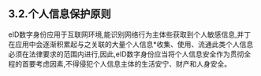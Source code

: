 ## 3.2.个人信息保护原则

eID数字身份应用于互联网环境,能识别网络行为主体些获取到个人敏感信息,并丁在应用中会逐渐积累起与之关联的大量个人信息\*收集、使用、流通此类个人信息必须在法律要求的范围内进行,因此,eID数字身份应当将个人信息安全作为贯彻全程的首要考虑因素,不得侵犯个人信息主体的生活安宁、财产和人身安全。

